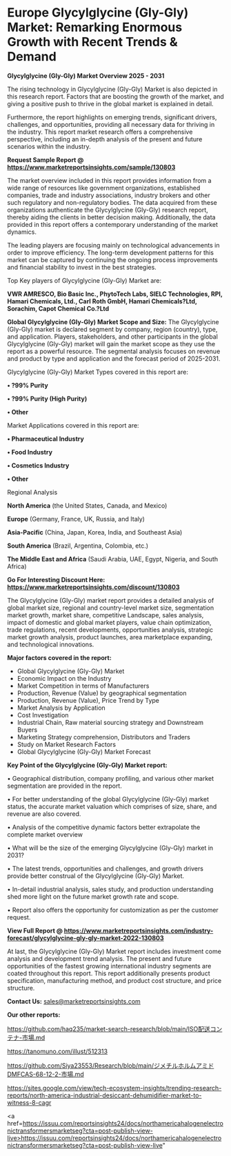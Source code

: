 # Europe Glycylglycine (Gly-Gly) Market: Remarking Enormous Growth with Recent Trends & Demand

<Strong> Glycylglycine (Gly-Gly) Market Overview 2025 - 2031</strong>

The rising technology in Glycylglycine (Gly-Gly) Market is also depicted in this research report. Factors that are boosting the growth of the market, and giving a positive push to thrive in the global market is explained in detail.

Furthermore, the report highlights on emerging trends, significant drivers, challenges, and opportunities, providing all necessary data for thriving in the industry. This report market research offers a comprehensive perspective, including an in-depth analysis of the present and future scenarios within the industry.

<strong>Request Sample Report @ <a href=https://www.marketreportsinsights.com/sample/130803>https://www.marketreportsinsights.com/sample/130803</a></strong>

The market overview included in this report provides information from a wide range of resources like government organizations, established companies, trade and industry associations, industry brokers and other such regulatory and non-regulatory bodies. The data acquired from these organizations authenticate the Glycylglycine (Gly-Gly) research report, thereby aiding the clients in better decision making. Additionally, the data provided in this report offers a contemporary understanding of the market dynamics.

The leading players are focusing mainly on technological advancements in order to improve efficiency. The long-term development patterns for this market can be captured by continuing the ongoing process improvements and financial stability to invest in the best strategies.

Top Key players of Glycylglycine (Gly-Gly) Market are:

<strong>VWR AMRESCO, Bio Basic Inc., PhytoTech Labs, SIELC Technologies, RPI, Hamari Chemicals, Ltd., Carl Roth GmbH, Hamari Chemicals?Ltd, Sorachim, Capot Chemical Co.?Ltd</strong>

<strong><b>Global Glycylglycine (Gly-Gly) Market Scope and Size:</b></strong>
The Glycylglycine (Gly-Gly) market is declared segment by company, region (country), type, and application. Players, stakeholders, and other participants in the global Glycylglycine (Gly-Gly) market will gain the market scope as they use the report as a powerful resource. The segmental analysis focuses on revenue and product by type and application and the forecast period of 2025-2031.

Glycylglycine (Gly-Gly) Market Types covered in this report are:

<strong>• ?99% Purity

• ?99% Purity (High Purity)

• Other</strong>

Market Applications covered in this report are:

<strong>• Pharmaceutical Industry

• Food Industry

• Cosmetics Industry

• Other</strong> 

Regional Analysis

<strong>North America</strong> (the United States, Canada, and Mexico)

<strong>Europe</strong> (Germany, France, UK, Russia, and Italy)

<strong>Asia-Pacific</strong> (China, Japan, Korea, India, and Southeast Asia)

<strong>South America</strong> (Brazil, Argentina, Colombia, etc.)

<strong>The Middle East and Africa</strong> (Saudi Arabia, UAE, Egypt, Nigeria, and South Africa)

<strong>Go For Interesting Discount Here: <a href=https://www.marketreportsinsights.com/discount/130803>https://www.marketreportsinsights.com/discount/130803</a></strong>

The Glycylglycine (Gly-Gly) market report provides a detailed analysis of global market size, regional and country-level market size, segmentation market growth, market share, competitive Landscape, sales analysis, impact of domestic and global market players, value chain optimization, trade regulations, recent developments, opportunities analysis, strategic market growth analysis, product launches, area marketplace expanding, and technological innovations.

<strong><b>Major factors covered in the report:</b></strong>
<ul>
  <li>Global Glycylglycine (Gly-Gly) Market </li>
  <li>Economic Impact on the Industry</li>
  <li>Market Competition in terms of Manufacturers</li>
  <li>Production, Revenue (Value) by geographical segmentation</li>
  <li>Production, Revenue (Value), Price Trend by Type</li>
  <li>Market Analysis by Application</li>
  <li>Cost Investigation</li>
  <li>Industrial Chain, Raw material sourcing strategy and Downstream Buyers</li>
  <li>Marketing Strategy comprehension, Distributors and Traders</li>
  <li>Study on Market Research Factors</li>
  <li>Global Glycylglycine (Gly-Gly) Market Forecast</li>
</ul>

<strong><b>Key Point of the Glycylglycine (Gly-Gly) Market report:</b></strong>

• Geographical distribution, company profiling, and various other market segmentation are provided in the report.

• For better understanding of the global Glycylglycine (Gly-Gly) market status, the accurate market valuation which comprises of size, share, and revenue are also covered.

• Analysis of the competitive dynamic factors better extrapolate the complete market overview

• What will be the size of the emerging Glycylglycine (Gly-Gly) market in 2031?

• The latest trends, opportunities and challenges, and growth drivers provide better construal of the Glycylglycine (Gly-Gly) Market.

• In-detail industrial analysis, sales study, and production understanding shed more light on the future market growth rate and scope.

• Report also offers the opportunity for customization as per the customer request.

<strong><b>View Full Report @ <a href=https://www.marketreportsinsights.com/industry-forecast/glycylglycine-gly-gly-market-2022-130803>https://www.marketreportsinsights.com/industry-forecast/glycylglycine-gly-gly-market-2022-130803</a></b></strong>


At last, the Glycylglycine (Gly-Gly) Market report includes investment come analysis and development trend analysis. The present and future opportunities of the fastest growing international industry segments are coated throughout this report. This report additionally presents product specification, manufacturing method, and product cost structure, and price structure.

<strong>Contact Us:</strong>
sales@marketreportsinsights.com

<strong>Our other reports:</strong>

<a href=https://github.com/haq235/market-search-research/blob/main/ISO配送コンテナ-市場.md>https://github.com/haq235/market-search-research/blob/main/ISO配送コンテナ-市場.md</a>

<a href=https://tanomuno.com/illust/512313>https://tanomuno.com/illust/512313</a>

<a href=https://github.com/Siya23553/Research/blob/main/ジメチルホルムアミドDMFCAS-68-12-2-市場.md>https://github.com/Siya23553/Research/blob/main/ジメチルホルムアミドDMFCAS-68-12-2-市場.md</a>

<a href=https://sites.google.com/view/tech-ecosystem-insights/trending-research-reports/north-america-industrial-desiccant-dehumidifier-market-to-witness-8-cagr>https://sites.google.com/view/tech-ecosystem-insights/trending-research-reports/north-america-industrial-desiccant-dehumidifier-market-to-witness-8-cagr</a>

<a href=https://issuu.com/reportsinsights24/docs/northamericahalogenelectronictransformersmarketseg?cta=post-publish-view-live>https://issuu.com/reportsinsights24/docs/northamericahalogenelectronictransformersmarketseg?cta=post-publish-view-live</a>"

